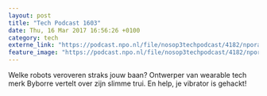 ```yaml
---
layout: post
title: "Tech Podcast 1603"
date: Thu, 16 Mar 2017 16:56:26 +0100
category: tech
externe_link: "https://podcast.npo.nl/file/nosop3techpodcast/4182/nporadio1_nosop3techpodcast_20170316_tech-podcast-1603.mp3"
feature_image: "https://podcast.npo.nl/file/nosop3techpodcast/4182/nporadio1_nosop3techpodcast_20170316_tech-podcast-1603.mp3"
---
```


Welke robots veroveren straks jouw baan? Ontwerper van wearable tech merk Byborre vertelt over zijn slimme trui. En help, je vibrator is gehackt!<img src="http://feeds.feedburner.com/~r/nosop3-tech-podcast/~4/1dPQDPwAV8E" height="1" width="1" alt=""/>
